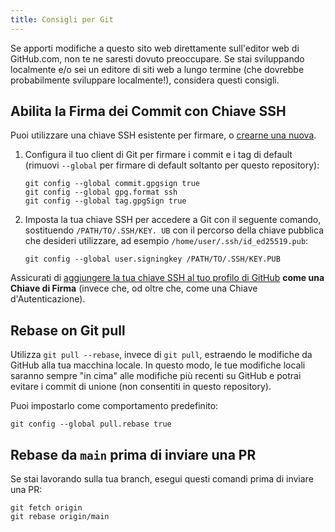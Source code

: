 ```yaml
---
title: Consigli per Git
---
```


Se apporti modifiche a questo sito web direttamente sull'editor web di GitHub.com, non te ne saresti dovuto preoccupare. Se stai sviluppando localmente e/o sei un editore di siti web a lungo termine (che dovrebbe probabilmente sviluppare localmente!), considera questi consigli.

## Abilita la Firma dei Commit con Chiave SSH

Puoi utilizzare una chiave SSH esistente per firmare, o [crearne una nuova](https://docs.github.com/en/authentication/connecting-to-github-with-ssh/generating-a-new-ssh-key-and-adding-it-to-the-ssh-agent).

1. Configura il tuo client di Git per firmare i commit e i tag di default (rimuovi `--global` per firmare di default soltanto per questo repository):
   ```
   git config --global commit.gpgsign true
   git config --global gpg.format ssh
   git config --global tag.gpgSign true
   ```
2. Imposta la tua chiave SSH per accedere a Git con il seguente comando, sostituendo `/PATH/TO/.SSH/KEY. UB` con il percorso della chiave pubblica che desideri utilizzare, ad esempio `/home/user/.ssh/id_ed25519.pub`:
   ```
   git config --global user.signingkey /PATH/TO/.SSH/KEY.PUB
   ```

Assicurati di [aggiungere la tua chiave SSH al tuo profilo di GitHub](https://docs.github.com/en/authentication/connecting-to-github-with-ssh/adding-a-new-ssh-key-to-your-github-account#adding-a-new-ssh-key-to-your-account) **come una Chiave di Firma** (invece che, od oltre che, come una Chiave d'Autenticazione).

## Rebase on Git pull

Utilizza `git pull --rebase`, invece di `git pull`, estraendo le modifiche da GitHub alla tua macchina locale. In questo modo, le tue modifiche locali saranno sempre "in cima" alle modifiche più recenti su GitHub e potrai evitare i commit di unione (non consentiti in questo repository).

Puoi impostarlo come comportamento predefinito:

```
git config --global pull.rebase true
```

## Rebase da `main` prima di inviare una PR

Se stai lavorando sulla tua branch, esegui questi comandi prima di inviare una PR:

```
git fetch origin
git rebase origin/main
```
